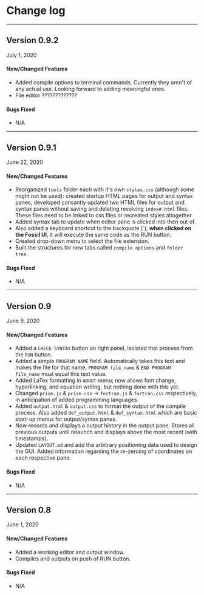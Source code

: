 # Change log


------
## Version 0.9.2
July 1, 2020

#### New/Changed Features
- Added compile options to terminal commands. Currently they aren't of any actual use. Looking forward to adding meaningful ones.
- File editor ?????????????

#### Bugs Fixed
- N/A


------
## Version 0.9.1
June 22, 2020

#### New/Changed Features
- Reorganized `tools` folder each with it's own `styles.css` (although some might not be used): created startup HTML pages for output and syntax panes, developed consantly updated two HTML files for output and syntax panes without saving and deleting revolving `index#.html` files. These files need to be linked to css files or recreated styles altogether
- Added syntax tab to update when editor pane is clicked into then out of.
- Also added a keyboard shortcut to the backquote (\`), **when clicked on the Fossil UI**, it will execute the same code as the RUN button.
- Created drop-down menu to select the file extension.
- Built the structures for new tabs called `compile options` and `folder tree`.

#### Bugs Fixed
- N/A


------
## Version 0.9
June 9, 2020

#### New/Changed Features
- Added a `CHECK SYNTAX` button on right panel, isolated that process from the `RUN` button.
- Added a simple `PROGRAM NAME` field. Automatically takes this text and makes the file for that name. `PROGRAM file_name` & `END PROGRAM file_name` must equal this text value.
- Added LaTex formatting in `ABOUT` menu; now allows font change, hyperlinking, and equation writing, but nothing done with this yet.
- Changed `prism.js` & `prism.css` -> `fortran.js` & `fortran.css` respectively, in anticipation of added programming languages.
- Added `output.html` & `output.css` to format the output of the compile process. Also added `def_output.html` & `def_syntax.html` which are basic start-up menus for output/syntax panes.
- Now records and displays a output history in the output pane. Stores all previous outputs until relaunch and displays above the most recent (with timestamps).
- Updated `LAYOUT.md` and add the arbitrary positioning data used to design the GUI. Added information regarding the re-zeroing of coordinates on each respective pane.

#### Bugs Fixed
- N/A


------
## Version 0.8
June 1, 2020

#### New/Changed Features
- Added a working editor and output window.
- Compiles and outputs on push of RUN button.

#### Bugs Fixed
- N/A
